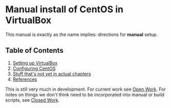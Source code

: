# Manual install of CentOS in VirtualBox
This manual is exactly as the name implies: directions for **manual** setup.

## Table of Contents
1. [Setting up VirtualBox](SettingUpVirtualBox.md)
2. [Configuring CentOS](ConfiguringCentOS.md)
3. [Stuff that's not yet in actual chapters](CentOS_Notes.md)
100. [References](References.md)

This is still very much in development. For current work see [Open Work](OpenWork.md). For notes on things we don't think need to be incorporated into manual or build scripts, see [Closed Work](ClosedWork.md).
